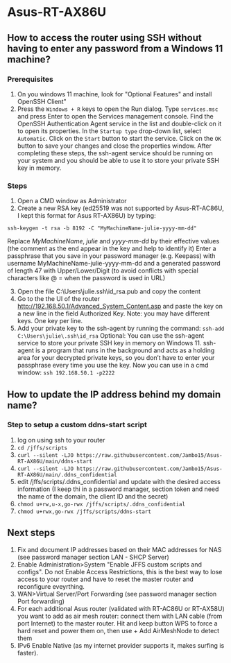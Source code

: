 # Asus-RT-AX86U

## How to access the router using SSH without having to enter any password from a Windows 11 machine?

### Prerequisites
1. On you windows 11 machine, look for "Optional Features" and install OpenSSH Client"
2. Press the ```Windows + R``` keys to open the Run dialog.
Type ```services.msc``` and press Enter to open the Services management console.
Find the OpenSSH Authentication Agent service in the list and double-click on it to open its properties.
In the ```Startup type``` drop-down list, select ```Automatic```.
Click on the ```Start``` button to start the service.
Click on the ```OK``` button to save your changes and close the properties window.
After completing these steps, the ssh-agent service should be running on your system and you should be able to use it to store your private SSH key in memory.

### Steps
1. Open a CMD window as Administrator
2. Create a new RSA key (ed25519 was not supported by Asus-RT-AC86U, I kept this format for Asus RT-AX86U) by typing:
   
```ssh-keygen -t rsa -b 8192 -C "MyMachineName-julie-yyyy-mm-dd"```

Replace *MyMachineName*, *julie* and *yyyy-mm-dd* by their effective values (the comment as the end appear in the key and help to identify it)
Enter a passphrase that you save in your password manager (e.g. Keepass) with username MyMachineName-julie-yyyy-mm-dd and a generated password of length 47 with Upper/Lower/Digit (to avoid conflicts with special characters like @ = when the password is used in URL)

3. Open the file C:\Users\julie\.ssh\id_rsa.pub and copy the content
4. Go to the the UI of the router http://192.168.50.1/Advanced_System_Content.asp
and paste the key on a new line in the field Authorized Key. Note: you may have different keys. One key per line.
5. Add your private key to the ssh-agent by running the command: ```ssh-add C:\Users\julie\.ssh\id_rsa```
Optional: You can use the ssh-agent service to store your private SSH key in memory on Windows 11. ssh-agent is a program that runs in the background and acts as a holding area for your decrypted private keys, so you don’t have to enter your passphrase every time you use the key.
Now you can use in a cmd window: ```ssh 192.168.50.1 -p2222```

## How to update the IP address behind my domain name?
### Step to setup a custom ddns-start script
1. log on using ssh to your router
2. ```cd /jffs/scripts```
3. ```curl --silent -LJO https://raw.githubusercontent.com/Jambo15/Asus-RT-AX86U/main/ddns-start```
4. ```curl --silent -LJO https://raw.githubusercontent.com/Jambo15/Asus-RT-AX86U/main/.ddns_confidential```
5. edit /jffs/scripts/.ddns_confidential and update with the desired access information (I keep thi in a password manager, section token and need the name of the domain, the client ID and the secret)
6. ```chmod u+rw,u-x,go-rwx /jffs/scripts/.ddns_confidential```
7. ```chmod u+rwx,go-rwx /jffs/scripts/ddns-start```

## Next steps
1. Fix and document IP addresses based on their MAC addresses for NAS (see password manager section LAN - SHCP Server)
2. Enable Administration>System "Enable JFFS custom scripts and configs". Do not Enable Access Restrictions, this is the best way to lose access to your router and have to reset the master router and reconfigure eveyrthing.
3. WAN>Virtual Server/Port Forwarding (see password manager section Port forwarding)
4. For each additional Asus router (validated with RT-AC86U or RT-AX58U) you want to add as air mesh router: connect them with LAN cable (from port Internet) to the master router. Hit and keep button WPS to force a hard reset and power them on, then use + Add AirMeshNode to detect them
5. IPv6 Enable Native (as my internet provider supports it, makes surfing is faster).
   
